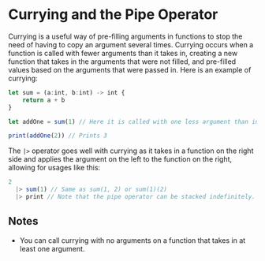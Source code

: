 # Currying and the Pipe Operator

Currying is a useful way of pre-filling arguments in functions to stop the need of having to copy an argument several times. Currying occurs when a function is called with fewer arguments than it takes in, creating a new function that takes in the arguments that were not filled, and pre-filled values based on the arguments that were passed in. Here is an example of currying:

```js
let sum = (a:int, b:int) -> int {
	return a + b
}

let addOne = sum(1) // Here it is called with one less argument than intended; this ends up returning a function that is an int -> int, which when called will add one to the number

print(addOne(2)) // Prints 3
```

The `|>` operator goes well with currying as it takes in a function on the right side and applies the argument on the left to the function on the right, allowing for usages like this:

```js
2
  |> sum(1) // Same as sum(1, 2) or sum(1)(2)
  |> print // Note that the pipe operator can be stacked indefinitely. This still prints 3
```

## Notes

- You can call currying with no arguments on a function that takes in at least one argument.
